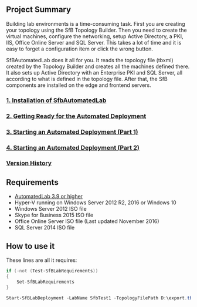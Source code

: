 ## Project Summary
Building lab environments is a time-consuming task. First you are creating your topology using the SfB Topology Builder. Then you need to create the virtual machines, configure the networking, setup Active Directory, a PKI, IIS, Office Online Server and SQL Server. This takes a lot of time and it is easy to forget a configuration item or click the wrong button.

SfBAutomatedLab does it all for you. It reads the topology file (tbxml) created by the Topology Builder and creates all the machines defined there. It also sets up Active Directory with an Enterprise PKI and SQL Server, all according to what is defined in the topology file. After that, the SfB components are installed on the edge and frontend servers.

### [1. Installation of SfbAutomatedLab](https://github.com/AutomatedLab/SfBAutomatedLab/wiki/1.-Installation-of-SfbAutomatedLab)
### [2. Getting Ready for the Automated Deployment](https://github.com/AutomatedLab/SfBAutomatedLab/wiki/2.-Getting-Ready-for-the-Automated-Deployment)
### [3. Starting an Automated Deployment (Part 1)](https://github.com/AutomatedLab/SfBAutomatedLab/wiki/3.-Starting-an-Automated-Deployment-(Part-1))
### [4. Starting an Automated Deployment (Part 2)](https://github.com/AutomatedLab/SfBAutomatedLab/wiki/4.-Starting-an-Automated-Deployment-(Part-2))
### [Version History](https://github.com/AutomatedLab/SfBAutomatedLab/wiki/Version-History)

## Requirements
* [AutomatedLab 3.9 or higher]( https://github.com/AutomatedLab/AutomatedLab/releases)
* Hyper-V running on Windows Server 2012 R2, 2016 or Windows 10
* Windows Server 2012 ISO file
* Skype for Business 2015 ISO file
* Office Online Server ISO file (Last updated November 2016)
* SQL Server 2014 ISO file

## How to use it
These lines are all it requires:
```PowerShell
if (-not (Test-SfBLabRequirements))
{
    Set-SfBLabRequirements
}

Start-SfBLabDeployment -LabName SfbTest1 -TopologyFilePath D:\export.tbxml
```
